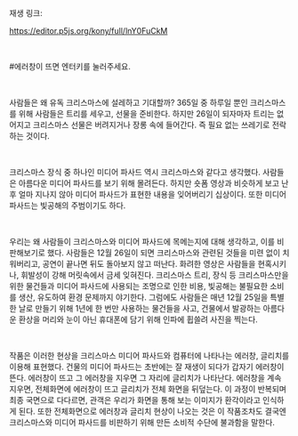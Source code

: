 재생 링크:
<br>

https://editor.p5js.org/kony/full/lnY0FuCkM

<br>

#에러창이 뜨면 엔터키를 눌러주세요.

<br>

사람들은 왜 유독 크리스마스에 설레하고 기대할까? 365일 중 하루일 뿐인 크리스마스를 위해 사람들은 트리를 세우고, 선물을 준비한다. 하지만 26일이 되자마자 트리는 없어지고 크리스마스 선물은 버려지거나 장롱 속에 들어간다. 즉 필요 없는 쓰레기로 전락하는 것이다.

<br>

크리스마스 장식 중 하나인 미디어 파사드 역시 크리스마스와 같다고 생각했다. 사람들은 아름다운 미디어 파사드를 보기 위해 몰려든다. 하지만 숏폼 영상과 비슷하게 보고 난 후 얼마 지나지 않아 미디어 파사드가 표현한 내용을 잊어버리기 십상이다. 또한 미디어 파사드는 빛공해의 주범이기도 하다.

<br>

우리는 왜 사람들이 크리스마스와 미디어 파사드에 목메는지에 대해 생각하고, 이를 비판해보기로 했다. 사람들은 12월 26일이 되면 크리스마스와 관련된 것들을 미련 없이 치워버리고, 공연이 끝나면 뒤도 돌아보지 않고 떠난다. 화려한 영상은 사람들을 현혹시키나, 휘발성이 강해 머릿속에서 금세 잊혀진다. 크리스마스 트리, 장식 등 크리스마스만을 위한 물건들과 미디어 파사드에 사용되는 조명으로 인한 비용, 빛공해는 불필요한 소비를 생산, 유도하여 환경 문제까지 야기한다. 그럼에도 사람들은 매년 12월 25일을 특별한 날로 만들기 위해 1년에 한 번만 사용하는 물건들을 사고, 건물에서 발광하는 아름다운 환상을 머리와 눈이 아닌 휴대폰에 담기 위해 인파에 휩쓸려 사진을 찍는다.

<br>

작품은 이러한 현상을 크리스마스 미디어 파사드와 컴퓨터에 나타나는 에러창, 글리치를 이용해 표현했다. 건물의 미디어 파사드는 초반에는 잘 재생이 되다가 갑자기 에러창이 뜬다. 에러창이 뜨고 그 에러창을 지우면 그 자리에 글리치가 나타난다. 에러창을 계속 지우면, 전체화면에 에러창이 뜨고 글리치가 전체 화면을 뒤덮는다. 이 과정이 반복되며 최종 국면으로 다다르면, 관객은 우리가 화면을 통해 보는 이미지가 환각이라고 인식하게 된다. 또한 전체화면으로 에러창과 글리치 현상이 나오는 것은 이 작품조차도 결국엔 크리스마스와 미디어 파사드를 비판하기 위해 만든 소비적 수단에 불과함을 말한다.
